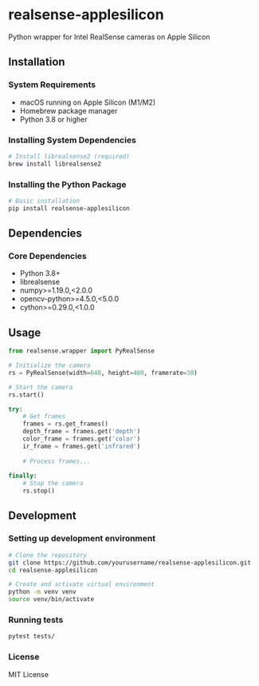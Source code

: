 # realsense-applesilicon

Python wrapper for Intel RealSense cameras on Apple Silicon

## Installation

### System Requirements

- macOS running on Apple Silicon (M1/M2)
- Homebrew package manager
- Python 3.8 or higher

### Installing System Dependencies

```bash
# Install librealsense2 (required)
brew install librealsense2
```

### Installing the Python Package

```bash
# Basic installation
pip install realsense-applesilicon

```

## Dependencies

### Core Dependencies

- Python 3.8+
- librealsense
- numpy>=1.19.0,<2.0.0
- opencv-python>=4.5.0,<5.0.0
- cython>=0.29.0,<1.0.0

## Usage

```python
from realsense.wrapper import PyRealSense

# Initialize the camera
rs = PyRealSense(width=640, height=480, framerate=30)

# Start the camera
rs.start()

try:
    # Get frames
    frames = rs.get_frames()
    depth_frame = frames.get('depth')
    color_frame = frames.get('color')
    ir_frame = frames.get('infrared')
  
    # Process frames...
  
finally:
    # Stop the camera
    rs.stop()
```

## Development

### Setting up development environment

```bash
# Clone the repository
git clone https://github.com/yourusername/realsense-applesilicon.git
cd realsense-applesilicon

# Create and activate virtual environment
python -m venv venv
source venv/bin/activate
```

### Running tests

```bash
pytest tests/
```

### License

MIT License
